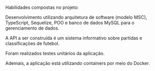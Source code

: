 Habilidades compostas no projeto:

Desenvolvimento utilizando arquitetura de software (modelo MSC), TypeScript, Sequelize, POO e banco de dados MySQL para o gerenciamento de dados. 

A API a ser construída é um sistema informativo sobre partidas e classificações de futebol.

Foram realizados testes unitários da aplicação.

Ademais, a aplicação está utilizando containers por meio do Docker.
